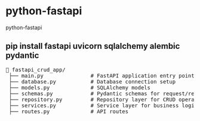 # python-fastapi
python-fastapi

## pip install fastapi uvicorn sqlalchemy alembic pydantic
<pre>
📂 fastapi_crud_app/
 ├── main.py               # FastAPI application entry point
 ├── database.py           # Database connection setup
 ├── models.py             # SQLAlchemy models
 ├── schemas.py            # Pydantic schemas for request/response validation
 ├── repository.py         # Repository layer for CRUD operations
 ├── services.py           # Service layer for business logic
 ├── routes.py             # API routes
 </pre>
